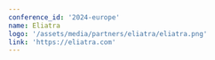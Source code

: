 ```yaml
---
conference_id: '2024-europe'
name: Eliatra
logo: '/assets/media/partners/eliatra/eliatra.png'
link: 'https://eliatra.com'
---
```

